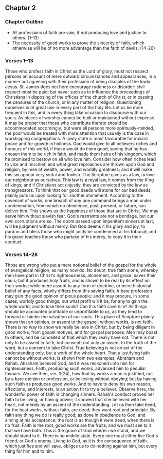 ## Chapter 2

### Chapter Outline

- All professions of faith are vain, if not producing love and justice to others. (1–13)
- The necessity of good works to prove the sincerity of faith, which otherwise will be of no more advantage than the faith of devils. (14–26)

### Verses 1–13

Those who profess faith in Christ as the Lord of glory, must not respect persons on account of mere outward circumstances and appearances, in a manner not agreeing with their profession of being disciples of the lowly Jesus. St. James does not here encourage rudeness or disorder: civil respect must be paid; but never such as to influence the proceedings of Christians in disposing of the offices of the church of Christ, or in passing the censures of the church, or in any matter of religion. Questioning ourselves is of great use in every part of the holy life. Let us be more frequent in this, and in every thing take occasion to discourse with our souls. As places of worship cannot be built or maintained without expense, it may be proper that those who contribute thereto should be accommodated accordingly; but were all persons more spiritually-minded, the poor would be treated with more attention that usually is the case in worshipping congregations. A lowly state is most favourable for inward peace and for growth in holiness. God would give to all believers riches and honours of this world, if these would do them good, seeing that he has chosen them to be rich in faith, and made them heirs of his kingdom, which he promised to bestow on all who love him. Consider how often riches lead to vice and mischief, and what great reproaches are thrown upon God and religion, by men of wealth, power, and worldly greatness; and it will make this sin appear very sinful and foolish. The Scripture gives as a law, to love our neighbour as ourselves. This law is a royal law, it comes from the King of kings; and if Christians act unjustly, they are convicted by the law as transgressors. To think that our good deeds will atone for our bad deeds, plainly puts us upon looking for another atonement. According to the covenant of works, one breach of any one command brings a man under condemnation, from which no obedience, past, present, or future, can deliver him. This shows us the happiness of those that are in Christ. We may serve him without slavish fear. God's restraints are not a bondage, but our own corruptions are so. The doom passed upon impenitent sinners at last, will be judgment without mercy. But God deems it his glory and joy, to pardon and bless those who might justly be condemned at his tribunal; and his grace teaches those who partake of his mercy, to copy it in their conduct.

### Verses 14–26

Those are wrong who put a mere notional belief of the gospel for the whole of evangelical religion, as many now do. No doubt, true faith alone, whereby men have part in Christ's righteousness, atonement, and grace, saves their souls; but it produces holy fruits, and is shown to be real by its effect on their works; while mere assent to any form of doctrine, or mere historical belief of any facts, wholly differs from this saving faith. A bare profession may gain the good opinion of pious people; and it may procure, in some cases, worldly good things; but what profit will it be, for any to gain the whole world, and to lose their souls? Can this faith save him? All things should be accounted profitable or unprofitable to us, as they tend to forward or hinder the salvation of our souls. This place of Scripture plainly shows that an opinion, or assent to the gospel, without works, is not faith. There is no way to show we really believe in Christ, but by being diligent in good works, from gospel motives, and for gospel purposes. Men may boast to others, and be conceited of that which they really have not. There is not only to be assent in faith, but consent; not only an assent to the truth of the word, but a consent to take Christ. True believing is not an act of the understanding only, but a work of the whole heart. That a justifying faith cannot be without works, is shown from two examples, Abraham and Rahab. Abraham believed God, and it was reckoned unto him for righteousness. Faith, producing such works, advanced him to peculiar favours. We see then, ver. #(24), how that by works a man is justified, not by a bare opinion or profession, or believing without obeying; but by having such faith as produces good works. And to have to deny his own reason, affections, and interests, is an action fit to try a believer. Observe here, the wonderful power of faith in changing sinners. Rahab's conduct proved her faith to be living, or having power; it showed that she believed with her heart, not merely by an assent of the understanding. Let us then take heed, for the best works, without faith, are dead; they want root and principle. By faith any thing we do is really good; as done in obedience to God, and aiming at his acceptance: the root is as though it were dead, when there is no fruit. Faith is the root, good works are the fruits; and we must see to it that we have both. This is the grace of God wherein we stand, and we should stand to it. There is no middle state. Every one must either live God's friend, or God's enemy. Living to God, as it is the consequence of faith, which justifies and will save, obliges us to do nothing against him, but every thing for him and to him.

